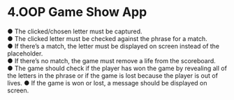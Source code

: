 # 4.OOP Game Show App

● The clicked/chosen letter must be captured. <br />
● The clicked letter must be checked against the phrase for a match. <br />
● If there’s a match, the letter must be displayed on screen instead of the placeholder. <br />
● If there’s no match, the game must remove a life from the scoreboard. <br />
● The game should check if the player has won the game by revealing all of the letters in 
the phrase or if the game is lost because the player is out of lives.
● If the game is won or lost, a message should be displayed on screen.<br />
 
